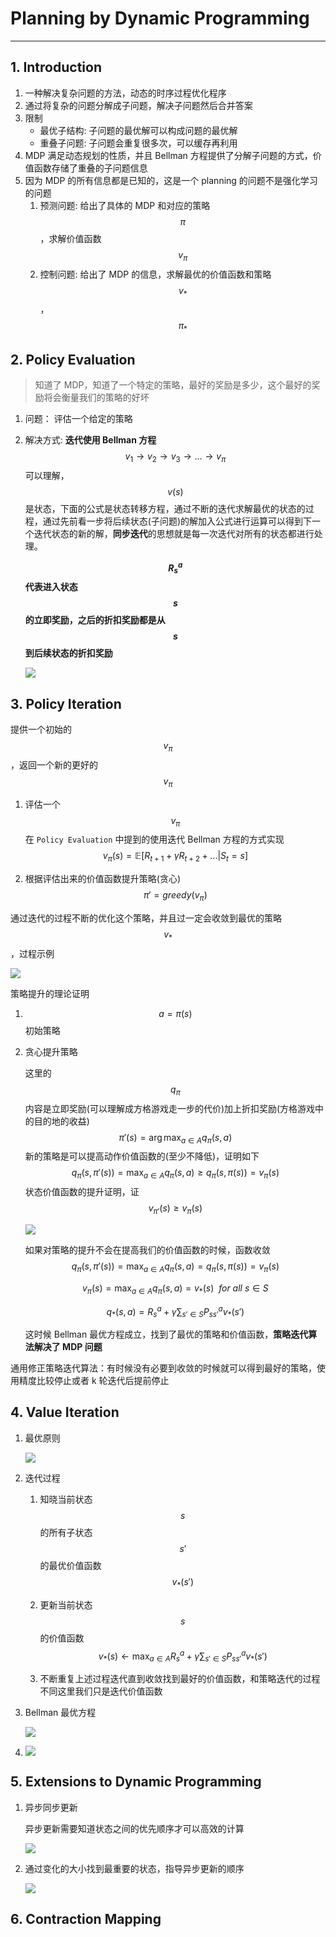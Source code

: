 # Planning by Dynamic Programming

---

## 1. Introduction

1. 一种解决复杂问题的方法，动态的时序过程优化程序
2. 通过将复杂的问题分解成子问题，解决子问题然后合并答案
3. 限制
   * 最优子结构: 子问题的最优解可以构成问题的最优解
   * 重叠子问题: 子问题会重复很多次，可以缓存再利用
4. MDP 满足动态规划的性质，并且 Bellman 方程提供了分解子问题的方式，价值函数存储了重叠的子问题信息
5. 因为 MDP 的所有信息都是已知的，这是一个 planning 的问题不是强化学习的问题
   1. 预测问题: 给出了具体的 MDP 和对应的策略 $$\pi$$ ，求解价值函数 $$v_{\pi}$$
   2. 控制问题: 给出了 MDP 的信息，求解最优的价值函数和策略 $$v_{*}$$ ，$$\pi_{*}$$

## 2. Policy Evaluation

> 知道了 MDP，知道了一个特定的策略，最好的奖励是多少，这个最好的奖励将会衡量我们的策略的好坏

1. 问题： 评估一个给定的策略

2. 解决方式: **迭代使用 Bellman 方程**
   $$
   v_1 \rightarrow v_2 \rightarrow v_3 \rightarrow ... \rightarrow v_{\pi} \tag{1}
   $$
   可以理解，$$v(s)$$ 是状态，下面的公式是状态转移方程，通过不断的迭代求解最优的状态的过程，通过先前看一步将后续状态(子问题)的解加入公式进行运算可以得到下一个迭代状态的新的解，**同步迭代**的思想就是每一次迭代对所有的状态都进行处理。

   **$$R_s^a$$ 代表进入状态 $$s$$ 的立即奖励，之后的折扣奖励都是从 $$s$$ 到后续状态的折扣奖励**

   ![](photo/dp1.png)


## 3. Policy Iteration

提供一个初始的 $$v_{\pi}$$ ，返回一个新的更好的 $$v_{\pi}$$

1. 评估一个 $$v_{\pi}$$ 在 `Policy Evaluation` 中提到的使用迭代 Bellman 方程的方式实现
   $$
   v_{\pi}(s) = \mathbb{E}[R_{t+1}+\gamma R_{t+2} + ... | S_t=s]\tag{2}
   $$

2. 根据评估出来的价值函数提升策略(贪心)
   $$
   \pi'=greedy(v_{\pi})\tag{3}
   $$



通过迭代的过程不断的优化这个策略，并且过一定会收敛到最优的策略 $$v_{*}$$，过程示例

![](photo/dp2.png)

策略提升的理论证明

1. $$a=\pi(s)$$ 初始策略

2. 贪心提升策略

   这里的 $$q_{\pi}$$ 内容是立即奖励(可以理解成方格游戏走一步的代价)加上折扣奖励(方格游戏中的目的地的收益)
   $$
   \pi'(s)=\arg \max_{a\in A} q_{\pi}(s,a)\tag{4}
   $$
   新的策略是可以提高动作价值函数的(至少不降低)，证明如下
   $$
   q_{\pi}(s,\pi'(s))=\max_{a\in A}q_{\pi}(s,a) \geq q_{\pi}(s,\pi(s))=v_{\pi}(s)\tag{5}
   $$
   状态价值函数的提升证明，证 $$v_{\pi'}(s)\geq v_{\pi}(s)$$

   ![](photo/dp3.png)

   如果对策略的提升不会在提高我们的价值函数的时候，函数收敛
   $$
   q_{\pi}(s,\pi'(s))=\max_{a\in A}q_{\pi}(s,a) = q_{\pi}(s,\pi(s))=v_{\pi}(s)\tag{6}
   $$

   $$
   v_{\pi}(s)=\max_{a\in A} q_{\pi}(s,a)=v_{*}(s) \ \ for \ all \ s\in S\tag{7}
   $$

   $$
   q_{*}(s,a)=R_s^a + \gamma \sum_{s'\in S}P_{ss'}^av_{*}(s')\tag{8}
   $$

   这时候 Bellman 最优方程成立，找到了最优的策略和价值函数，**策略迭代算法解决了 MDP 问题**

通用修正策略迭代算法：有时候没有必要到收敛的时候就可以得到最好的策略，使用精度比较停止或者 k 轮迭代后提前停止

## 4. Value Iteration

1. 最优原则

   ![](photo/dp4.png)

2. 迭代过程

   1. 知晓当前状态 $$s$$ 的所有子状态 $$s'$$ 的最优价值函数 $$v_{*}(s')$$

   2. 更新当前状态 $$s$$ 的价值函数
      $$
      v_{*}(s)\leftarrow \max_{a\in A} R_s^a + \gamma \sum_{s'\in S}P_{ss'}^av_{*}(s')\tag{9}
      $$

   3. 不断重复上述过程迭代直到收敛找到最好的价值函数，和策略迭代的过程不同这里我们只是迭代价值函数

3. Bellman 最优方程

   ![](photo/dp5.png)

4. ![](photo/dp6.png)

## 5. Extensions to Dynamic Programming

1. 异步同步更新

   异步更新需要知道状态之间的优先顺序才可以高效的计算

   ![](photo/dp7.png)

2. 通过变化的大小找到最重要的状态，指导异步更新的顺序

   ![](./photo/dp8.png)

## 6. Contraction Mapping